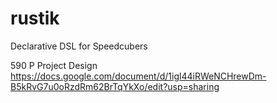# rustik
Declarative DSL for Speedcubers

590 P Project Design
https://docs.google.com/document/d/1igl44iRWeNCHrewDm-B5kRvG7u0oRzdRm62BrTqYkXo/edit?usp=sharing
